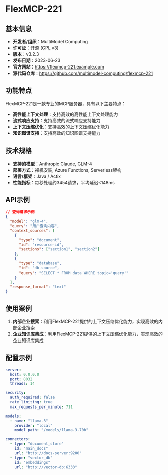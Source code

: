 # FlexMCP-221

## 基本信息

- **开发者/组织**：MultiModel Computing
- **许可证**：开源 (GPL v3)
- **版本**：v3.2.3
- **发布日期**：2023-06-23
- **官方网站**：https://flexmcp-221.example.com
- **源代码仓库**：https://github.com/multimodel-computing/flexmcp-221

## 功能特点

FlexMCP-221是一款专业的MCP服务器，具有以下主要特点：

- **高性能上下文处理**：支持高效的高性能上下文处理能力
- **流式响应支持**：支持高效的流式响应支持能力
- **上下文压缩优化**：支持高效的上下文压缩优化能力
- **知识图谱支持**：支持高效的知识图谱支持能力


## 技术规格

- **支持的模型**：Anthropic Claude, GLM-4
- **部署方式**：裸机安装, Azure Functions, Serverless架构
- **语言/框架**：Java / Actix
- **性能指标**：每秒处理约3454请求，平均延迟<148ms

## API示例

```json
// 查询请求示例
{
  "model": "glm-4",
  "query": "用户查询内容",
  "context_sources": [
    {
      "type": "document",
      "id": "resource-id",
      "sections": ["section1", "section2"]
    },
    {
      "type": "database",
      "id": "db-source",
      "query": "SELECT * FROM data WHERE topic='query'"
    }
  ],
  "response_format": "text"
}
```

## 使用案例

1. **内部企业搜索**：利用FlexMCP-221提供的上下文压缩优化能力，实现高效的内部企业搜索
2. **企业知识库集成**：利用FlexMCP-221提供的上下文压缩优化能力，实现高效的企业知识库集成


## 配置示例

```yaml
server:
  host: 0.0.0.0
  port: 8032
  threads: 14

security:
  auth_required: false
  rate_limiting: true
  max_requests_per_minute: 711

models:
  - name: "llama-3"
    provider: "local"
    model_path: "/models/llama-3-70b"

connectors:
  - type: "document_store"
    id: "main_docs"
    url: "http://docs-server:9200"
  - type: "vector_db"
    id: "embeddings"
    url: "http://vector-db:6333"
```